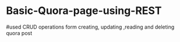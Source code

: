# Basic-Quora-page-using-REST
#used CRUD operations form creating, updating ,reading and deleting quora post